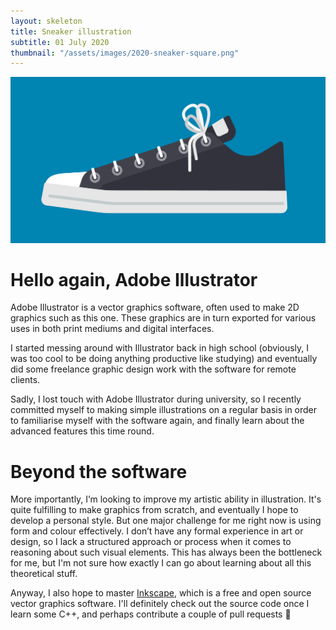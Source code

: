 ```yaml
---
layout: skeleton
title: Sneaker illustration
subtitle: 01 July 2020
thumbnail: "/assets/images/2020-sneaker-square.png"
---
```


![Illustration of a sneaker](/assets/images/2020-sneaker.png "Illustration of a sneaker")

# Hello again, Adobe Illustrator

Adobe Illustrator is a vector graphics software, often used to make 2D graphics such as this one. These graphics are in turn exported for various uses in both print mediums and digital interfaces.

I started messing around with Illustrator back in high school (obviously, I was too cool to be doing anything productive like studying) and eventually did some freelance graphic design work with the software for remote clients.

Sadly, I lost touch with Adobe Illustrator during university, so I recently committed myself to making simple illustrations on a regular basis in order to familiarise myself with the software again, and finally learn about the advanced features this time round.

# Beyond the software

More importantly, I’m looking to improve my artistic ability in illustration. It's quite fulfilling to make graphics from scratch, and eventually I hope to develop a personal style. But one major challenge for me right now is using form and colour effectively. I don’t have any formal experience in art or design, so I lack a structured approach or process when it comes to reasoning about such visual elements. This has always been the bottleneck for me, but I'm not sure how exactly I can go about learning about all this theoretical stuff.

Anyway, I also hope to master [Inkscape](https://inkscape.org/develop/), which is a free and open source vector graphics software. I'll definitely check out the source code once I learn some C++, and perhaps contribute a couple of pull requests 🙂
